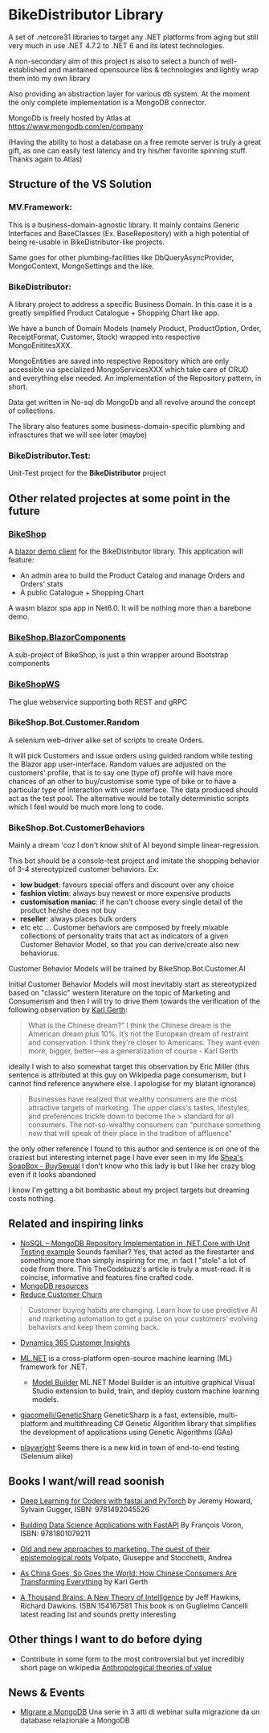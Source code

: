 # BikeDistributor Library #
A set of .netcore31 libraries to target any .NET platforms from aging but still very much in use .NET 4.7.2 to .NET 6 and its latest technologies.

A non-secondary aim of this project is also to select a bunch of well-established and mantained opensource libs & technologies and lightly wrap them into my own library

Also providing an abstraction layer for various db system. At the moment the only complete implementation is a MongoDB connector.

MongoDb is freely hosted by Atlas at https://www.mongodb.com/en/company

(Having the ability to host a database on a free remote server is truly a great gift, as one can easily test latency and try his/her favorite spinning stuff. Thanks again to Atlas)

## Structure of the VS Solution ##

### MV.Framework: ###
This is a business-domain-agnostic library.
  It mainly contains Generic Interfaces and BaseClasses (Ex. BaseRepository) with a high potential of being re-usable in BikeDistributor-like projects.
  
  Same goes for other plumbing-facilities like DbQueryAsyncProvider, MongoContext, MongoSettings and the like.

### BikeDistributor: ###
A library project to address a specific Business Domain.
In this case it is a greatly simplified Product Catalogue + Shopping Chart like app.

We have a bunch of Domain Models (namely Product, ProductOption, Order, ReceiptFormat, Customer, Stock) wrapped into respective MongoEnititesXXX.

MongoEntities are saved into respective Repository<MongoEntityXXX> which are only accessible via specialized MongoServicesXXX which take care of CRUD
  and everything else needed. An implementation of the Repository pattern, in short. 
  
  Data get written in No-sql db MongoDb and all revolve around the concept of collections.
  
The library also features some business-domain-specific plumbing and infrasctures that we will see later (maybe) 

 ### BikeDistributor.Test: ###
 Unit-Test project for the **BikeDistributor** project
  
  
 ## Other related projectes at some point in the future ##
 
 ### [BikeShop](https://github.com/mvit777/BikeShop) ###
 A [blazor demo client](https://github.com/mvit777/BikeShop) for the BikeDistributor library.
 This application will feature:
  - An admin area to build the Product Catalog and manage Orders and Orders' stats
  - A public Catalogue + Shopping Chart
  
 A wasm blazor spa app in Net6.0.
  It will be nothing more than a barebone demo.
  
 ### [BikeShop.BlazorComponents](https://github.com/mvit777/BikeShop/tree/master/BikeShop.BlazorComponents)
  A sub-project of BikeShop, is just a thin wrapper around Bootstrap components
 
### [BikeShopWS](https://github.com/mvit777/BikeShop/blob/master/BikeShopWS/gRPC.md) 
  The glue webservice supporting both REST and gRPC
  
### BikeShop.Bot.Customer.Random ###
A selenium web-driver alike set of scripts to create Orders.

It will pick Customers and issue orders using guided random while testing the Blazor app user-interface.
Random values are adjusted on the customers' profile, that is to say one (type of) profile will have more chances of an other to buy/customise some type of bike or to have a particular type of interaction with user interface. 
The data produced should act as the test pool. The alternative would be totally deterministic scripts which I feel would be much more long to code.
  
### BikeShop.Bot.CustomerBehaviors ###
Mainly a dream 'coz I don't know shit of AI beyond simple linear-regression.

This bot should be a console-test project and imitate the shopping behavior of 3-4 stereotypized customer behaviors. Ex:
  - **low budget**: favours special offers and discount over any choice
  - **fashion victim**: always buy newest or more expensive products
  - **customisation maniac**: if he can't choose every single detail of the product he/she does not buy
  - **reseller**: always places bulk orders
  - etc etc ...
 Customer behaviors are composed by freely mixable collections of personality traits that act as indicators of a given Customer Behavior Model, so that you 
  can derive/create also new behaviorus.
  
 Customer Behavior Models will be trained by BikeShop.Bot.Customer.AI
  
 Initial Customer Behavior Models will most inevitably start as stereotypized based on "classic" western literature on the topic of Marketing and Consumerism and then I will try 
  to drive them towards the verification of the following observation by [Karl Gerth](https://karlgerth.com/):
  
 >What is the Chinese dream?” I think the Chinese dream is the American dream plus 10%. It’s not the European dream of restraint and conservation. I think they’re closer to Americans. They want even more, bigger, better—as a generalization of course - Karl Gerth
  
ideally I wish to also somewhat target this observation by Eric Miller (this sentence is attributed at this guy on Wikipedia page consumerism, but I cannot find reference anywhere else. I apologise for my blatant ignorance)
>Businesses have realized that wealthy consumers are the most attractive targets of marketing. The upper class's tastes, lifestyles, and preferences trickle down to become the > standard for all consumers. The not-so-wealthy consumers can "purchase something new that will speak of their place in the tradition of affluence"

the only other reference I found to this author and sentence is on one of the craziest but interesting internet page I have ever seen in my life
[Shea's SoapBox - BuySexual](https://sheaitisntsoopublications.wordpress.com/) I don't know who this lady is but I like her crazy blog even if it looks abandoned
  
I know I'm getting a bit bombastic about my project targets but dreaming costs nothing.
 
 ## Related and inspiring links ##
 
 - [NoSQL – MongoDB Repository Implementation in .NET Core with Unit Testing example](https://www.thecodebuzz.com/mongodb-repository-implementation-unit-testing-net-core-example/)
 Sounds familiar? Yes, that acted as the firestarter and something more than simply inspiring for me, in fact I "stole" a lot of code from there.
  This TheCodebuzz's article is truly a must-read. It is coincise, informative and features fine crafted code.
 - [MongoDB resources](https://www.mongodb.com/resources)
 - [Reduce Customer Churn](https://info.microsoft.com/ww-landing-predictive-AI-and-marketing-automation-demo-video.html?LCID=en&ocid=eml_pg299577_gdc_comm_ba)
  >Customer buying habits are changing. Learn how to use predictive AI and marketing automation to get a pulse on your customers’ evolving behaviors and keep them coming back.
 
  - [Dynamics 365 Customer Insights](https://dynamics.microsoft.com/en-us/ai/customer-insights/)
  - [ML.NET](https://github.com/dotnet/machinelearning) is a cross-platform open-source machine learning (ML) framework for .NET.
    - [Model Builder](https://docs.microsoft.com/en-us/dotnet/machine-learning/automate-training-with-model-builder?WT.mc_id=dotnet-35129-website) ML.NET Model Builder is an intuitive graphical Visual Studio extension to build, train, and deploy custom machine learning models.
 - [giacomelli/GeneticSharp](https://github.com/giacomelli/GeneticSharp) GeneticSharp is a fast, extensible, multi-platform and multithreading C# Genetic Algorithm library that simplifies the development of applications using Genetic Algorithms (GAs)
 
 - [playwright](https://playwright.dev/dotnet/) Seems there is a new kid in town of end-to-end testing (Selenium alike)
## Books I want/will read soonish
- [Deep Learning for Coders with fastai and PyTorch](https://www.oreilly.com/library/view/deep-learning-for/9781492045519/) by Jeremy Howard, Sylvain Gugger, ISBN: 9781492045526
- [Building Data Science Applications with FastAPI](https://www.packtpub.com/product/building-data-science-applications-with-fastapi/9781801079211) By François Voron, ISBN: 9781801079211
  
- [Old and new approaches to marketing. The quest of their epistemological roots](https://mpra.ub.uni-muenchen.de/30841/1/MPRA_paper_30841.pdf) Volpato, Giuseppe and Stocchetti, Andrea
- [As China Goes, So Goes the World: How Chinese Consumers Are Transforming Everything](https://karlgerth.com/publications/) by Karl Gerth
- [A Thousand Brains: A New Theory of Intelligence](https://www.goodreads.com/book/show/54503521-a-thousand-brains) by Jeff Hawkins, Richard Dawkins. ISBN 154167581
  This book is on Guglielmo Cancelli latest reading list and sounds pretty interesting
## Other things I want to do before dying
  - Contribute in some form to the most controversial but yet incredibly short page on wikipedia [Anthropological theories of value](https://en.wikipedia.org/wiki/Anthropological_theories_of_value)
## News & Events
- [Migrare a MongoDB](https://events.mongodb.com/darelazionaleamongodb?utm_campaign=Int_WB_Webinar%20da%20relazionale%20a%20MongoDB_01_22_EMEA%20E-mail%201&utm_medium=email&utm_source=eloqua&utm_term=%5BSAVE%20THE%20DATE%5D%20Migrare%20un%27applicazione%20da%20un%20database%20relazionale%20a%20MongoDB%3A%20perch%C3%83%C2%A9%20e%20come%20farlo) Una serie in 3 atti di webinar sulla migrazione da un database relazionale a MongoDB
